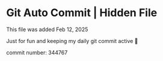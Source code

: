 # Git Auto Commit | Hidden File

This file was added Feb 12, 2025

Just for fun and keeping my daily git commit active 🤪

commit number: 344767
